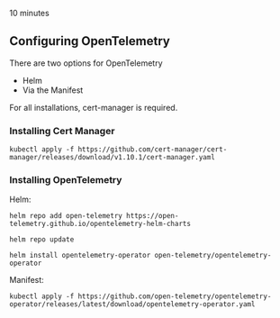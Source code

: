 10 minutes

## Configuring OpenTelemetry

There are two options for OpenTelemetry

- Helm
- Via the Manifest

For all installations, cert-manager is required.

### Installing Cert Manager

```
kubectl apply -f https://github.com/cert-manager/cert-manager/releases/download/v1.10.1/cert-manager.yaml
```

### Installing OpenTelemetry

Helm:

```
helm repo add open-telemetry https://open-telemetry.github.io/opentelemetry-helm-charts

helm repo update

helm install opentelemetry-operator open-telemetry/opentelemetry-operator
```

Manifest:
```
kubectl apply -f https://github.com/open-telemetry/opentelemetry-operator/releases/latest/download/opentelemetry-operator.yaml
```